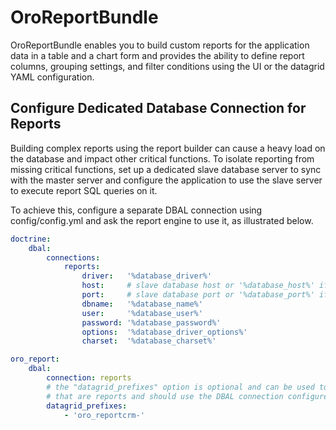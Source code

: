 <a id="bundle-docs-platform-report-bundle"></a>

# OroReportBundle

OroReportBundle enables you to build custom reports for the application data in a table and a chart form and provides the ability to define report columns, grouping settings, and filter conditions using the UI or the datagrid YAML configuration.

## Configure Dedicated Database Connection for Reports

Building complex reports using the report builder can cause a heavy load on the database and impact other critical functions. To isolate reporting from missing critical functions, set up a dedicated slave database server to sync with the master server and configure the application to use the slave server to execute report SQL queries on it.

To achieve this, configure a separate DBAL connection using config/config.yml and ask the report engine to use it, as illustrated below.

```yaml
doctrine:
    dbal:
        connections:
            reports:
                driver:   '%database_driver%'
                host:     # slave database host or '%database_host%' if it is the same as master database
                port:     # slave database port or '%database_port%' if it is the same as master database
                dbname:   '%database_name%'
                user:     '%database_user%'
                password: '%database_password%'
                options:  '%database_driver_options%'
                charset:  '%database_charset%'

oro_report:
    dbal:
        connection: reports
        # the "datagrid_prefixes" option is optional and can be used to specify the list of name prefixes for datagrids
        # that are reports and should use the DBAL connection configured in the "connection" option
        datagrid_prefixes:
            - 'oro_reportcrm-'
```

<!-- Frontend -->
